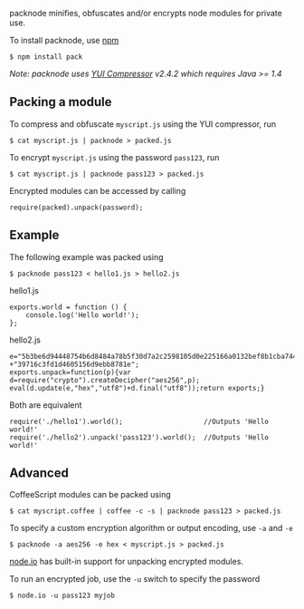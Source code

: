 packnode minifies, obfuscates and/or encrypts node modules for private use.

To install packnode, use [npm](http://github.com/isaacs/npm)

    $ npm install pack
    
*Note: packnode uses [YUI Compressor](http://developer.yahoo.com/yui/compressor/) v2.4.2 which requires Java >= 1.4*

## Packing a module
    
To compress and obfuscate `myscript.js` using the YUI compressor, run

    $ cat myscript.js | packnode > packed.js
    
To encrypt `myscript.js` using the password `pass123`, run

    $ cat myscript.js | packnode pass123 > packed.js
    
Encrypted modules can be accessed by calling 

    require(packed).unpack(password);
    
## Example

The following example was packed using

    $ packnode pass123 < hello1.js > hello2.js

hello1.js

    exports.world = function () {
        console.log('Hello world!');
    };

hello2.js

    e="5b3be6d94448754b6d8484a78b5f30d7a2c2598105d0e225166a0132bef8b1cba74422cb32a08289d092e331652e403f4c32"
    +"39716c3fd1d4605156d9ebb8781e";
    exports.unpack=function(p){var d=require("crypto").createDecipher("aes256",p);
    eval(d.update(e,"hex","utf8")+d.final("utf8"));return exports;}

Both are equivalent

    require('./hello1').world();                    //Outputs 'Hello world!'
    require('./hello2').unpack('pass123').world();  //Outputs 'Hello world!'

## Advanced

CoffeeScript modules can be packed using
    
    $ cat myscript.coffee | coffee -c -s | packnode pass123 > packed.js
    
To specify a custom encryption algorithm or output encoding, use `-a` and `-e`

    $ packnode -a aes256 -e hex < myscript.js > packed.js
    
[node.io](http://node.io) has built-in support for unpacking encrypted modules.

To run an encrypted job, use the `-u` switch to specify the password

    $ node.io -u pass123 myjob